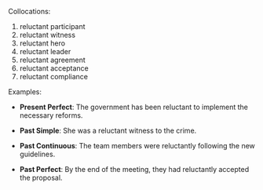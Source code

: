 
Collocations:

1. reluctant participant
2. reluctant witness
3. reluctant hero
4. reluctant leader
5. reluctant agreement
6. reluctant acceptance
7. reluctant compliance

Examples:

- **Present Perfect**: The government has been reluctant to implement the necessary reforms.

- **Past Simple**: She was a reluctant witness to the crime.

- **Past Continuous**: The team members were reluctantly following the new guidelines.

- **Past Perfect**: By the end of the meeting, they had reluctantly accepted the proposal.
